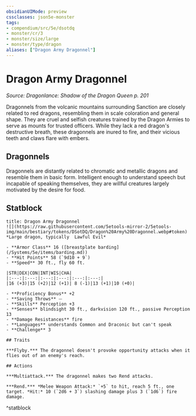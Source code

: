 ```yaml
---
obsidianUIMode: preview
cssclasses: json5e-monster
tags:
- compendium/src/5e/dsotdq
- monster/cr/3
- monster/size/large
- monster/type/dragon
aliases: ["Dragon Army Dragonnel"]
---
```

# Dragon Army Dragonnel
*Source: Dragonlance: Shadow of the Dragon Queen p. 201*  

Dragonnels from the volcanic mountains surrounding Sanction are closely related to red dragons, resembling them in scale coloration and general shape. They are cruel and selfish creatures trained by the Dragon Armies to serve as mounts for trusted officers. While they lack a red dragon's destructive breath, these dragonnels are inured to fire, and their vicious teeth and claws flare with embers.

## Dragonnels

Dragonnels are distantly related to chromatic and metallic dragons and resemble them in basic form. Intelligent enough to understand speech but incapable of speaking themselves, they are willful creatures largely motivated by the desire for food.

## Statblock

```ad-statblock
title: Dragon Army Dragonnel
![](https://raw.githubusercontent.com/5etools-mirror-2/5etools-img/main/bestiary/tokens/DSotDQ/Dragon%20Army%20Dragonnel.webp#token)
*Large dragon, typically  Lawful Evil*

- **Armor Class** 16 ([breastplate barding](/Systems/5e/items/barding.md))
- **Hit Points** 58 (`9d10 + 9`)
- **Speed** 30 ft., fly 60 ft.

|STR|DEX|CON|INT|WIS|CHA|
|:---:|:---:|:---:|:---:|:---:|:---:|
|16 (+3)|15 (+2)|12 (+1)| 8 (-1)|13 (+1)|10 (+0)|

- **Proficiency Bonus** +2
- **Saving Throws** ⏤
- **Skills** Perception +3
- **Senses** blindsight 30 ft., darkvision 120 ft., passive Perception 13
- **Damage Resistances** fire
- **Languages** understands Common and Draconic but can't speak
- **Challenge** 3

## Traits

***Flyby.*** The dragonnel doesn't provoke opportunity attacks when it flies out of an enemy's reach.

## Actions

***Multiattack.*** The dragonnel makes two Rend attacks.

***Rend.*** *Melee Weapon Attack:* `+5` to hit, reach 5 ft., one target. *Hit:* 10 (`2d6 + 3`) slashing damage plus 3 (`1d6`) fire damage.
```
^statblock
